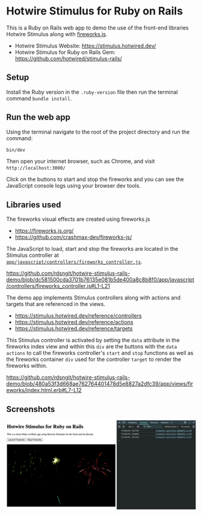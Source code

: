 # Hotwire Stimulus for Ruby on Rails

This is a Ruby on Rails web app to demo the use of the front-end libraries Hotwire Stimulus along with [fireworks.js](https://fireworks.js.org/).

- Hotwire Stimulus Website: https://stimulus.hotwired.dev/
- Hotwire Stimulus for Ruby on Rails Gem: https://github.com/hotwired/stimulus-rails/

## Setup

Install the Ruby version in the `.ruby-version` file then run the terminal command `bundle install`.

## Run the web app

Using the terminal navigate to the root of the project directory and run the command:

```sh
bin/dev
```

Then open your internet browser, such as Chrome, and visit `http://localhost:3000/`

Click on the buttons to start and stop the fireworks and you can see the JavaScript console logs using your browser dev tools.

## Libraries used

The fireworks visual effects are created using fireworks.js

- https://fireworks.js.org/
- https://github.com/crashmax-dev/fireworks-js/

The JavaScript to load, start and stop the fireworks are located in the Stimulus controller at [`app/javascript/controllers/fireworks_controller.js`](app/javascript/controllers/fireworks_controller.js).

https://github.com/rdsngit/hotwire-stimulus-rails-demo/blob/dc581500cda3701b76135e081b5de400a8c8b8f0/app/javascript/controllers/fireworks_controller.js#L1-L21

The demo app implements Stimulus controllers along with actions and targets that are referenced in the views.

- https://stimulus.hotwired.dev/reference/controllers
- https://stimulus.hotwired.dev/reference/actions
- https://stimulus.hotwired.dev/reference/targets

This Stimulus controller is activated by setting the `data` attribute in the fireworks index view and within this `div` are the buttons with the `data` `actions` to call the fireworks controller's `start` and `stop` functions as well as the fireworks container `div` used for the controller `target` to render the fireworks within.

https://github.com/rdsngit/hotwire-stimulus-rails-demo/blob/480a53f3d668ae762764401478d5e8827a2dfc39/app/views/fireworks/index.html.erb#L7-L12

## Screenshots

![Hotwire Stimulus with Fireworks.js](/screenshots/screenshot-hotwire-stimulus-with-fireworks-js.png)
